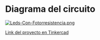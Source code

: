 # Diagrama del circuito

[![Leds-Con-Fotorresistencia.png](https://i.postimg.cc/ZqrmfjJs/Leds-Con-Fotorresistencia.png)](https://postimg.cc/jWdB2Hwy)

[Link del proyecto en Tinkercad](https://www.tinkercad.com/things/iUfbgGRBqb8-leds-con-fotorresistencia)
